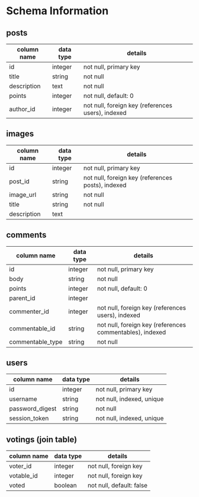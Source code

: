 # Schema Information

## posts
column name | data type | details
------------|-----------|-----------------------
id          | integer   | not null, primary key
title       | string    | not null
description | text      | not null
points      | integer   | not null, default: 0
author_id   | integer   | not null, foreign key (references users), indexed

## images
column name | data type | details
------------|-----------|-----------------------
id          | integer   | not null, primary key
post_id     | string    | not null, foreign key (references posts), indexed
image_url   | string    | not null
title       | string    | not null
description | text      |

## comments
column name       | data type | details
------------------|-----------|-----------------------
id                | integer   | not null, primary key
body              | string    | not null
points            | integer   | not null, default: 0
parent_id         | integer   |
commenter_id      | integer   | not null, foreign key (references users), indexed
commentable_id    | string    | not null, foreign key (references commentables), indexed
commentable_type  | string    | not null


## users
column name     | data type | details
----------------|-----------|-----------------------
id              | integer   | not null, primary key
username        | string    | not null, indexed, unique
password_digest | string    | not null
session_token   | string    | not null, indexed, unique

## votings (join table)
column name     | data type | details
----------------|-----------|-----------------------
voter_id        | integer   | not null, foreign key
votable_id      | integer   | not null, foreign key
voted           | boolean   | not null, default: false
